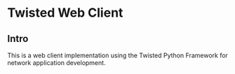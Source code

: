# Twisted Web Client
## Intro
This is a web client implementation using the Twisted Python Framework for network application development.
